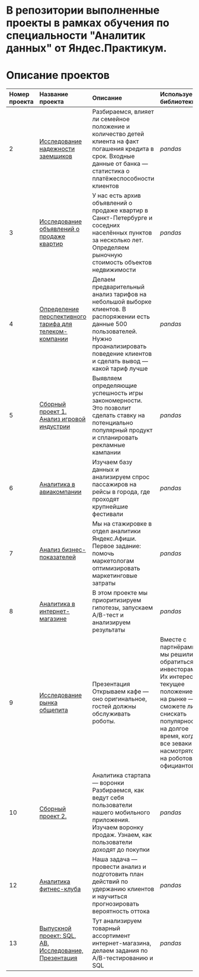 # В репозитории выполненные проекты в рамках обучения по специальности  "Аналитик данных" от Яндес.Практикум.

# Описание проектов

| Номер проекта | Название проекта | Описание | Используемые библиотеки | 
| :----------------------| :---------------------- | :---------------------- | :---------------------- |
| 2 | [Исследование надежности заемщиков](credit_scoring) | Разбираемся, влияет ли семейное положение и количество детей клиента на факт погашения кредита в срок. Входные данные от банка — статистика о платёжеспособности клиентов | *pandas* |
| 3 | [Исследование объявлений о продаже квартир](real_estate) |	У нас есть архив объявлений о продаже квартир в Санкт-Петербурге и соседних населённых пунктов за несколько лет. Определяем рыночную стоимость объектов недвижимости | *pandas* |
| 4 | [Определение перспективного тарифа для телеком-компании](mobile_operator) |	Делаем предварительный анализ тарифов на небольшой выборке клиентов. В распоряжении есть данные 500 пользователей. Нужно проанализировать поведение клиентов и сделать вывод — какой тариф лучше | *pandas* |
| 5 | [Сборный проект 1. Анализ игровой индустрии](games) |	Выявляем определяющие успешность игры закономерности. Это позволит сделать ставку на потенциально популярный продукт и спланировать рекламные кампании | *pandas* |
| 6 | [Аналитика в авиакомпании](flights_project) |	Изучаем базу данных и анализируем спрос пассажиров на рейсы в города, где проходят крупнейшие фестивали | *pandas* |
| 7 | [Анализ бизнес-показателей](yandex_afisha) |	Мы на стажировке в отдел аналитики Яндекс.Афиши. Первое задание: помочь маркетологам оптимизировать маркетинговые затраты | *pandas* |
| 8 | [Аналитика в интернет-магазине](internet_store) |	В этом проекте мы приоритизируем гипотезы, запускаем A/B-тест и анализируем результаты | *pandas* |
| 9 | [	Исследование рынка общепита](cafe_market) | Презентация	Открываем кафе — оно оригинальное, гостей должны обслуживать роботы.| Вместе с партнёрами мы решились обратиться к инвесторам. Их интересует текущее положение дел на рынке — сможете ли вы снискать популярность на долгое время, когда все зеваки насмотрятся на роботов-официантов? | *pandas* |
| 10 | [Сборный проект 2.](store_start_up) | Аналитика стартапа — воронки	Разбираемся, как ведут себя пользователи нашего мобильного приложения. Изучаем воронку продаж. Узнаем, как пользователи доходят до покупки | *pandas* |
| 12 | [Аналитика фитнес-клуба](gym_project) |	Наша задача — провести анализ и подготовить план действий по удержанию клиентов и научиться прогнозировать вероятность оттока | *pandas* |
| 13 | [Выпускной проект: SQL, AB, Исследование, Презентация](e_commerce) |	Тут анализируем товарный ассортимент интернет-магазина, делаем задания по A/B-тестированию и SQL | *pandas* |

